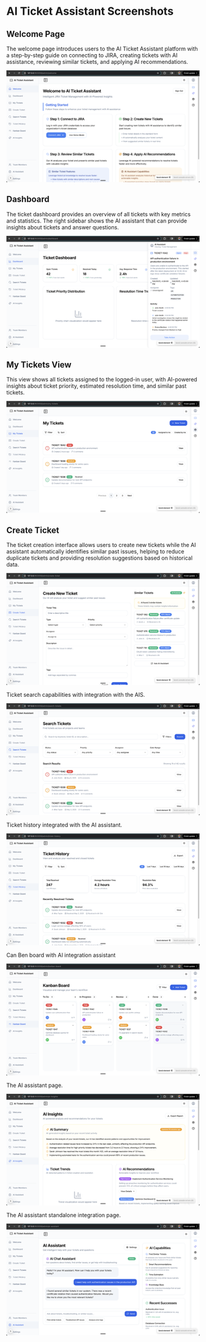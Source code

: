 
# AI Ticket Assistant Screenshots

## Welcome Page
The welcome page introduces users to the AI Ticket Assistant platform with a step-by-step guide on connecting to JIRA, creating tickets with AI assistance, reviewing similar tickets, and applying AI recommendations.

![Welcome Page](image-7.png)

## Dashboard
The ticket dashboard provides an overview of all tickets with key metrics and statistics. The right sidebar shows the AI assistant that can provide insights about tickets and answer questions.

![Dashboard with AI Assistant](image-1.png)

## My Tickets View
This view shows all tickets assigned to the logged-in user, with AI-powered insights about ticket priority, estimated resolution time, and similar past tickets.

![My Tickets View](image-2.png)

## Create Ticket
The ticket creation interface allows users to create new tickets while the AI assistant automatically identifies similar past issues, helping to reduce duplicate tickets and providing resolution suggestions based on historical data.

![Create Ticket Interface](image-3.png)


Ticket search capabilities with integration with the AIS. 

![alt text](image-4.png)


Ticket history integrated with the AI assistant. 

![alt text](image-5.png)


Can Ben board with AI integration assistant

![alt text](image-6.png)


The AI assistant page. 

![alt text](image-8.png)



The AI assistant standalone integration page. 

![alt text](image-9.png)
